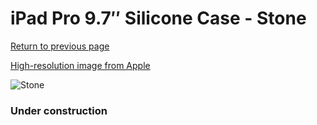 # iPad Pro 9.7″ Silicone Case - Stone

[Return to previous page](/ipad_pro97)

[High-resolution image from Apple](https://store.storeimages.cdn-apple.com/8756/as-images.apple.com/is/MM232?wid=4500&hei=4500&fmt=png)

<div style="width: 384px"><img src="/everyphone/MM232.png" alt="Stone"></div>

### Under construction
